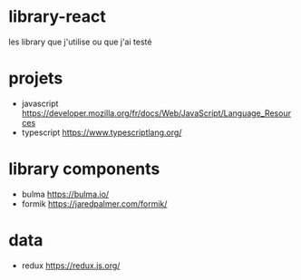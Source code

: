 # library-react
les library que j'utilise ou que j'ai testé

# projets

- javascript https://developer.mozilla.org/fr/docs/Web/JavaScript/Language_Resources
- typescript https://www.typescriptlang.org/

# library components

- bulma https://bulma.io/
- formik https://jaredpalmer.com/formik/

# data

- redux https://redux.js.org/



